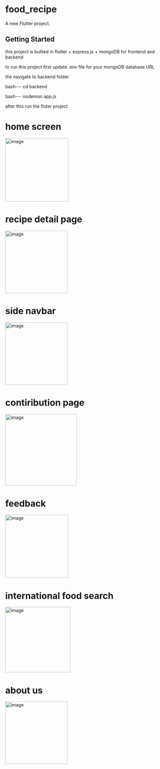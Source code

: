 # food_recipe

A new Flutter project.

## Getting Started

<p>this project is bulited in flutter + express.js + mongoDB for frontend and backend </p>
<p>to run this project first update .env file for your mongoDB database URL</p>
<p>the navigate to backend folder</p>
<p>bash--- cd backend</p>
<p>bash--- nodemon app.js</p>
<P>after this run the fluter project </P>

<h1>home screen</h1>


<img width="200" alt="image" src="https://github.com/user-attachments/assets/c5a43c6f-b6ef-48f1-b3ee-741383c00a8b" />

<h1>recipe detail page</h1>
<img width="197" alt="image" src="https://github.com/user-attachments/assets/df040dd0-83cb-4fdd-9399-44a607961399" />

<h1>side navbar</h1>
<img width="197" alt="image" src="https://github.com/user-attachments/assets/e85bcc76-da4d-4e4e-a506-4f62c55de573" />
<h1>contiribution page</h1>
<img width="226" alt="image" src="https://github.com/user-attachments/assets/7545ec30-1416-45d5-90cb-033122ae8d8a" />
<h1>feedback</h1>
<img width="199" alt="image" src="https://github.com/user-attachments/assets/f5372fce-8b6d-40db-9c93-093027b0cb26" />
<h1>international food search</h1>
<img width="206" alt="image" src="https://github.com/user-attachments/assets/03d1395a-524f-4ac3-8d94-29326d04996c" />
<h1>about us</h1>
<img width="197" alt="image" src="https://github.com/user-attachments/assets/bd1ab2cf-004f-4e56-8c64-30baee2bf111" />










